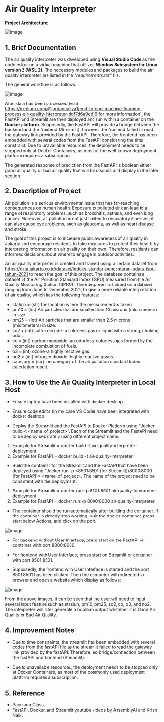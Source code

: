 # Air Quality Interpreter

**Project Architecture:**

![image](https://user-images.githubusercontent.com/115296804/233829668-6224bc3f-58a8-4e88-af6a-c4cf69de6141.png)

## 1. Brief Documentation

The air quality interpreter was developed using **Visual Studio Code** as the code editor on a virtual machine that utilized **Window Subsystem for Linux version 2 (WSL 2)**. The necessary modules and packages to build the air quality interpreter are listed in the _"requirements.txt"_ file. 

The general workflow is as follows:

![image](https://user-images.githubusercontent.com/115296804/233823203-c2957192-bac2-4a59-a456-7ffb3a256957.png)

After data has been processed (visit https://medium.com/@jordancahya1/end-to-end-machine-learning-process-air-quality-interpreter-ddf7d6a9ed16 for more information), the FastAPI and Streamlit are then deployed and run within a container on the **Docker platform**. Supposedly, the FastAPI will provide a bridge between the backend and the frontend (Streamlit), however the frontend failed to read the gateway link provided by the FastAPI. Therefore, the frontend has been embedded with several codes from the FastAPI considering the time constraint. Due to unavailable resources, the deployment needs to be stopped only at Docker Containers, as most of the well-known deployment platform requires a subscription.

The generated response of prediction from the FastAPI is boolean either good air quality or bad air quality that will be discuss and display in the later section.

## 2. Description of Project

Air pollution is a serious environmental issue that has far-reaching consequences on human health. Exposure to polluted air can lead to a range of respiratory problems, such as bronchitis, asthma, and even lung cancer. Moreover, air pollution is not just limited to respiratory illnesses; it can also cause eye problems, such as glaucoma, as well as heart disease and stroke.

The goal of this project is to increase public awareness of air quality in Jakarta and encourage residents to take measures to protect their health by interpreting information on air quality on their own. Therefore, residents can informed decisions about where to engage in outdoor activities.

An air quality interpreter is created and trained using a certain dataset from https://data.jakarta.go.id/dataset/indeks-standar-pencemaran-udara-ispu-tahun-2021 to reach the goal of this project. The database contains a dataset of the Air Pollution Standard Index (ISPU) measured from the Air Quality Monitoring Station (SPKU). The interpreter is trained on a dataset ranging from June to December 2021, to give a more reliable interpretation of air quality, which has the following features:

- station = (str) the location where the measurement is taken
- pm10 = (int) Air particles that are smaller than 10 microns (micrometers) in size.
- pm25 = (int) Air particles that are smaller than 2.5 microns (micrometers) in size.
- so2 = (int) sulfur dioxide - a colorless gas or liquid with a strong, choking odor.
- co = (int) carbon monoxide - an odorless, colorless gas formed by the incomplete combustion of fuels.
- o3 = (int) ozone - a highly reactive gas.
- no2 = (int) nitrogen dioxide - highly reactive gases.
- category = (str) the category of the air pollution standard index calculation result.

## 3. How to Use the Air Quality Interpreter in Local Host

- Ensure laptop have been installed with docker desktop

- Ensure code editor (in my case VS Code) have been integrated with docker desktop

- Deploy the Streamlit and the FastAPI to Docker Platform using "docker build -t <name_of_project>". Each of the Streamlit and the FastAPI need to be deploy separately using different project name.

1. Example for Streamlit = docker build -t air-quality-interpreter-deployment
2. Example for FastAPI = docker build -t air-quality-interpreter

- Build the container for the Streamlit and the FastAPI that have been deployed using "docker run -p <8501:8501 (for Streamlit)/8000:8000 (for FastAPI)> <name_of_project>. The name of the project need to be consistent with the deployment.

1. Example for Streamlit = docker run -p 8501:8501 air-quality-interpreter-deployment
2. Example for FastAPI = docker run -p 8000:8000 air-quality-interpreter

- The container should be run automatically after building the container. If the container is already stop working, visit the docker container, press start below Actions, and click on the port.

![image](https://user-images.githubusercontent.com/115296804/233839926-71d03905-6d9a-467d-bfc8-c8cdb0246de9.png)

- For backend without User Interface, press start on the FastAPI or container with port 8000:8000.

- For frontend with User Interface, press start on Streamlit or container with port 8501:8501.

- Supposedly, the frontend with User Interface is started and the port 8501:8501 has been clicked. Then the computer will redirected to browser and open a website which display as follows: 

![image](https://user-images.githubusercontent.com/115296804/233840647-7234d24f-1da0-4489-81f3-2705fe111c67.png)

From the above images, it can be seen that the user will need to input several input feature such as stasiun, pm10, pm25, so2, co, o3, and no2. The interpreter will later generate a boolean output wheteher it is Good Air Quality or Bad Air Quality.

## 4. Improvement Notes

- Due to time constraints, the streamlit has been embedded with several codes from the fastAPI file as the streamlit failed to read the gateway link provided by the fastAPI. Therefore, no bridge/connection between the fastAPI and frontend (Streamlit).

- Due to unavailable resources, the deployment needs to be stopped only at Docker Containers, as most of the commonly used deployment platform requires a subscription.

## 5. Reference

- Pacmann Class.
- FastAPI, Docker, and Streamlit youtube videos by AssemblyAI and Krish Naik.
